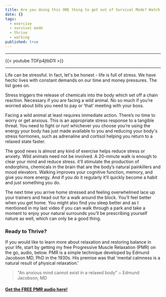 ```yaml
---
title: Are you doing this ONE thing to get out of Survival Mode? Watch to find out.
date: {}
tags:
  - exercise
  - survival mode
  - thrive
  - walking
published: true
---
```

---

{{< youtube TOFp4jtbD1I >}}

---

Life can be stressful. In fact, let's be honest - life is full of stress. We have hectic lives with constant demands on our time and money pressures. The list goes on.

Stress triggers the release of chemicals into the body which set off a chain reaction. Necessary if you are facing a wild animal. No so much if you’re worried about bills you need to pay or ‘that’ meeting with your boss.

Facing a wild animal at least requires immediate action. There’s no time to worry or get anxious. This is an appropriate stress response to a tangible threat. You need to fight or run! whichever you choose you’re using the energy your body has just made available to you and reducing your body's stress hormones, such as adrenaline and cortisol helping you return to a relaxed state faster.

The good news is almost any kind of exercise helps reduce stress or anxiety. Wild animals need not be involved. A 20-minute walk is enough to clear your mind and reduce stress. it’ll stimulate the production of endorphins, chemicals in the brain that are the body’s natural painkillers and mood elevators. Walking improves your cognitive function, memory, and give you more energy. And if you do it regularly it’ll quickly become a habit and just something you do.  

The next time you arrive home stressed and feeling overwhelmed lace up your trainers and head out for a walk around the block. You’ll feel better when you get home. You might also find you sleep better and as I mentioned in my last video if you can walk through a park and take a moment to enjoy your natural surrounds you’ll be prescribing yourself nature as well, which can only be a good thing.

### Ready to Thrive?

If you would like to learn more about relaxation and restoring balance in your life, start by getting my free Progressive Muscle Relaxation (PMR) on the go, audio, below. 
PMR is a simple technique developed by Edmund Jacobson MD, PhD in the 1930s. His premise was that 'mental calmness is a natural result of physical relaxation.' 


> "An anxious mind cannot exist in a relaxed body" ~ Edmund Jacobson, MD


#### [Get the FREE PMR audio here!](https://fearextinguishers.com/)

